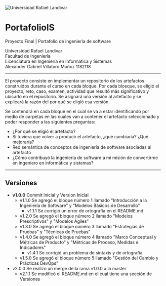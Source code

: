 ![Universidad Rafael Landivar](https://encrypted-tbn0.gstatic.com/images?q=tbn:ANd9GcSFBHAURDIo-PdbDs_rPGWTPNeCHISPebq03g&usqp=CAU)

# PortafolioIS
Proyecto Final | Portafolio de ingeniería de software

Universidad Rafael Landivar </br>
Facultad de Ingeniería </br>
Licenciatura en Ingeniería en Informática y Sistemas </br>
Alexander Gabriel Villatoro Muñoz 1182118 </br>

<hr>

El proyecto consiste en implementar un repositorio de los artefactos construidos durante el curso en cada bloque. Por cada bloeque, se eligió el proyecto, reto, caso, examen, actividad que resultó más significativo y ubicarlo en el repositorio. Se asignará una versión al artefacto y se explicará la razón del por qué se eligió esa versión. </br>

Se contendrá en cada bloque en el cual se va a estar identificando por medio de carpetas en las cuales van a contener el artefacto seleccionado y poder responder a las siguientes preguntas: </br>

- ¿Por qué se eligió el artefacto?
- Si tuviera que volver a producir el artefacto, ¿qué cambiaría? ¿Qué mejoraría?
- Red semántica de conceptos de ingeniería de software asociadas al artefacto
- ¿Cómo contribuyó la ingeniería de software a mi misión de convertirme en ingeniero 
en informática y sistemas?

<hr>

## Versiones

- <strong>v1.0.0</strong> Commit Inicial y Version Inicial
    - v1.1.0 Se agregó el bloque número 1 llamado "Introducción a la Ingeniería de Software" y "Modelos Básicos de Desarrollo"
        - v1.1.1 Se corrigió un error de ortografía en el README.md
    - v1.2.0 Se agregó el bloque número 2 llamado "Modelos Prescriptivos" y "Modelos Ágiles"
    - v1.3.0 Se agregó el bloque número 3 llamado "Estrategias de Pruebas" y "Técnicas de Pruebas"
    - v1.4.0 Se agregó el bloque número 4 llamado "Marco Conceptual y Métricas de Producto" y "Métricas de Proceso, Medidas e Indicadores"
        - v1.4.1 Se corrigió un problema de sintaxis y de ortografía
    - v1.5.0 Se agregó el bloque número 5 llamado "Gestión del Cambio y Prácticas DevOps"
- v2.0.0 Se realizó un merge de la rama v1.0.0 a la master
    - v2.1.1 Se modificó el README.md en el cual tiene una sección de Versiones





